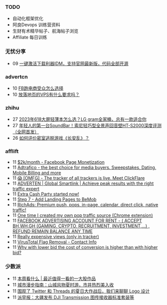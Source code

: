 ### TODO
-  自动化框架优化
-  阿良Devops 训练营资料
-  生财有术精华帖子、航海帖子浏览
-  Affiliate 每日训练

### 无忧分享
<!-- ruyo:START -->
-  09 [一键激活下载利器IDM，支持官网最新版，代码全部开源](https://51.ruyo.net/18451.html)<!-- ruyo:END -->

### advertcn
<!-- advertcn:START -->
-  10 [FB跑电商受众怎么选择](https://www.advertcn.com/forum.php?mod=viewthread&tid=111579)
-  10 [放落地页的VPS有什么要求吗？](https://www.advertcn.com/forum.php?mod=viewthread&tid=111578)<!-- advertcn:END -->

### zhihu
<!-- zhihu:START -->
-  27 [2023年618大屏轻薄本怎么选？LG gram全家桶，总有一款适合你](http://zhuanlan.zhihu.com/p/632641888?utm_campaign=rss&utm_medium=rss&utm_source=rss&utm_content=title)
-  27 [年轻人的第一台SoundBar！索尼轻巧型全景声回音壁HT-S2000深度评测（全网首发）](http://zhuanlan.zhihu.com/p/630990296?utm_campaign=rss&utm_medium=rss&utm_source=rss&utm_content=title)
-  26 [如何评价密室逃脱游戏《长安乱》？](http://www.zhihu.com/question/563950552/answer/3045961312?utm_campaign=rss&utm_medium=rss&utm_source=rss&utm_content=title)<!-- zhihu:END -->

### afflift
<!-- afflift:START -->
-  11 [$2k/month - Facebook Page Monetization](https://afflift.com/f/threads/2k-month-facebook-page-monetization.10637/)
-  11 [Adtrafico - the best choice for media buyers. Sweepstakes, Dating, Mobile Billing and more](https://afflift.com/f/threads/adtrafico-the-best-choice-for-media-buyers-sweepstakes-dating-mobile-billing-and-more.4312/)
-  11 [😱 [OMFG] - The tracker of all trackers is live. Meet ClickFlare](https://afflift.com/f/threads/%F0%9F%98%B1-omfg-the-tracker-of-all-trackers-is-live-meet-clickflare.9851/)
-  11 [ADVERTEN | Global Smartlink | Achieve peak results with the right traffic expert](https://afflift.com/f/threads/adverten-global-smartlink-achieve-peak-results-with-the-right-traffic-expert.7526/)
-  11 [Extra Cash Party started now!](https://afflift.com/f/threads/extra-cash-party-started-now.11252/)
-  11 [Step 7 - Add Landing Pages to BeMob](https://afflift.com/f/threads/step-7-add-landing-pages-to-bemob.7478/)
-  11 [RichAds: Premium push, pops, in-page, calendar, direct click, native traffic!](https://afflift.com/f/threads/richads-premium-push-pops-in-page-calendar-direct-click-native-traffic.991/)
-  11 [One time I created my own pop traffic source &lpar;Chrome extension&rpar;](https://afflift.com/f/threads/one-time-i-created-my-own-pop-traffic-source-chrome-extension.11434/)
-  11 [FACEBOOK ADVERTISING ACCOUNT FOR RENT - &lpar; ACCEPT BH,WH,GH &lpar;GAMING, CRYPTO, RECRUITMENT, INVESTMENT,...&rpar; , REFUND REMAIN BALANCE ANY TIME](https://afflift.com/f/threads/facebook-advertising-account-for-rent-accept-bh-wh-gh-gaming-crypto-recruitment-investment-refund-remain-balance-any-time.11161/)
-  11 [Really expensive views &lpar;only in tracker&rpar;](https://afflift.com/f/threads/really-expensive-views-only-in-tracker.11443/)
-  11 [VirusTotal Flag Removal - Contact Info](https://afflift.com/f/threads/virustotal-flag-removal-contact-info.11437/)
-  11 [Why with lower bid the cost of conversion is higher than with higher bid?](https://afflift.com/f/threads/why-with-lower-bid-the-cost-of-conversion-is-higher-than-with-higher-bid.11439/)<!-- afflift:END -->

### 少数派
<!-- sspai:START -->
-  11 [本周看什么 | 最近值得一看的一大股作品](https://sspai.com/post/81952)
-  11 [城市漫步指南：山城风物夏时游，市井热烈美入收](https://sspai.com/post/81907)
-  11 [围观了 Twitter 和 Threads 的夏日大作战后，我们来聊聊 Logo 设计](https://sspai.com/post/81880)
-  11 [派早报：大疆发布 DJI Transmission 图传接收器标准套装等](https://sspai.com/post/81937)<!-- sspai:END -->
